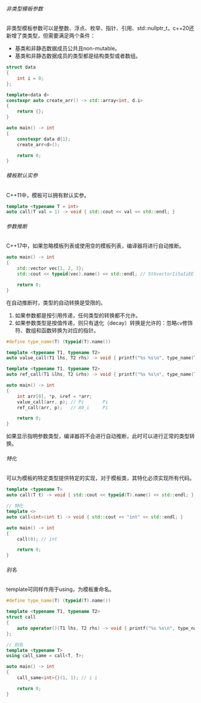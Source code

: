 ###### 非类型模板参数

非类型模板参数可以是整数、浮点、枚举、指针、引用、std::nullptr_t，c++20还新增了类类型，但需要满足两个条件：

* 基类和非静态数据成员公共且non-mutable。
* 基类和非静态数据成员的类型都是结构类型或者数组。

```cpp
struct data
{
    int i = 0;
};

template<data d>
constexpr auto create_arr() -> std::array<int, d.i>
{
    return {};
}

auto main() -> int
{
    constexpr data d{1};
    create_arr<d>();

    return 0;
}
```

###### 模板默认实参

C++11中，模板可以拥有默认实参。

```cpp
template <typename T = int>
auto call(T val = 1) -> void { std::cout << val << std::endl; }
```

###### 参数推断

C++17中，如果忽略模板列表或使用空的模板列表，编译器将进行自动推断。

```cpp
auto main() -> int
{
    std::vector vec{1, 2, 3};
    std::cout << typeid(vec).name() << std::endl; // St6vectorIiSaIiEE

    return 0;
}
```

在自动推断时，类型的自动转换是受限的。

1. 如果参数都是按引用传递，任何类型的转换都不允许。
2. 如果参数类型是按值传递，则只有退化（decay）转换是允许的：忽略`cv`修饰符、数组和函数转换为对应的指针。

```cpp
#define type_name(T) (typeid(T).name())

template <typename T1, typename T2>
auto value_call(T1 lhs, T2 rhs) -> void { printf("%s %s\n", type_name(T1), type_name(T2)); }

template <typename T1, typename T2>
auto ref_call(T1 &lhs, T2 &rhs) -> void { printf("%s %s\n", type_name(T1), type_name(T2)); }

auto main() -> int
{
    int arr[0], *p, &ref = *arr;
    value_call(arr, p); // Pi       Pi
    ref_call(arr, p);   // A0_i     Pi

    return 0;
}
```

如果显示指明参数类型，编译器将不会进行自动推断，此时可以进行正常的类型转换。

###### 特化

可以为模板的特定类型提供特定的实现，对于模板类，其特化必须实现所有代码。

```cpp
template <typename T>
auto call(T t) -> void { std::cout << typeid(T).name() << std::endl; }

// 特化
template <>
auto call<int>(int t) -> void { std::cout << "int" << std::endl; }

auto main() -> int
{
    call(0); // int

    return 0;
}
```

###### 别名

template可同样作用于using，为模板重命名。

```cpp
#define type_name(T) (typeid(T).name())

template <typename T1, typename T2>
struct call
{
    auto operator()(T1 lhs, T2 rhs) -> void { printf("%s %s\n", type_name(T1), type_name(T2)); }
};

// 别名
template <typename T>
using call_same = call<T, T>;

auto main() -> int
{
    call_same<int>{}(1, 1); // i i

    return 0;
}
```

